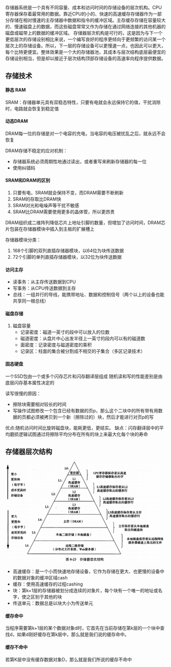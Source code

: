 存储器系统是一个具有不同容量、成本和访问时间的存储设备的层次机构。CPU寄存器保存着最常用的数据。靠近CPU的小的、快速的高速缓存存储器作为一部分存储在相对慢速的主存储器中数据和指令的缓冲区域。主存缓存存储在容量较大的、慢速磁盘上的数据，而这些磁盘常常又作为存储在通过网络连接的其他机器的磁盘或磁带上的数据的缓冲区域。
存储器层次机构是可行的，这是因为与下一个更低层次的存储设别相比来说，一个编写良好的程序更倾向于更频繁的访问某一个层次上的存储设备。所以，下一层的存储设备可以更慢速一点，也因此可以更大，每个比特更便宜。整体效果是一个大的存储器池，其成本与层次结构底层最便宜的存储设别相当，但是却以接近于层次结构顶部存储设备的高速率向程序提供数据。

## 存储技术
#### 静态 RAM
SRAM：存储器单元具有双稳态特性，只要有电就会永远保持它的值，干扰消除时，电路就会恢复到稳定值
#### 动态DRAM
DRAM每一位的存储是对一个电容的充电，当电容的电压被扰乱之后，就永远不会恢复

DRAM存储不稳定的应对机制：
- 存储器系统必须周期性地通过读出，或者重写来刷新存储器的每一位
- 使用纠错码

#### SRAM和DRAM的区别
1. 只要有电，SRAM就会保持不变，而DRAM需要不断刷新
2. SRAM的存取比DRAM快
3. SRAM对光和电噪声等干扰不敏感
4. SRAM比DRAM需要使用更多的晶体管，所以更昂贵

DRAM组织成二维阵列降低芯片上地址引脚的数量，但增加了访问时间，DRAM芯片包装在存储器模块中插入到主板的扩展槽上

存储器模块分类：
1. 168个引脚的双列直插存储器模块，以64位为块传送数据
2. 72个引脚的单列直插存储器模块，以32位为块传送数据
#### 访问主存
- 读事务：从主存传送数据到CPU
- 写事务：从CPU传送数据到主存
- 总线：一组并行的导线，能携带地址、数据和控制信号（两个以上的设备也能共享同一根总线）
#### 磁盘存储
1. 磁盘容量
    - 记录密度：磁道一英寸的段中可以放入的位数
    - 磁道密度：从盘片中心出发半径上一英寸的段内可以有的磁道数
    - 面密度：记录密度与磁道密度的乘积
    - 记录区：柱面的集合被分割成不相交的子集合（多区记录技术）
#### 固态硬盘
一个SSD包由一个或多个闪存芯片和闪存翻译层组成
随机读和写的性能差别是由底层闪存基本属性决定的

读写很慢的原因：
- 擦除块需要相对较长的时间
- 写操作试图修改一个包含已经有数据的页p，那么这个二块中的所有带有用数据的页都必须被拷贝到一个新（擦除过的）块，然后才能进行对页p的写

优点:随机访问时间比旋转磁盘块，能耗更低，更结实。
缺点：闪存翻译层中的平均磨损逻辑试图通过将擦除平均分布在所有的块上来最大化每个块的寿命

## 存储器层次结构

![](./_image/20150127111638009.png)

- 高速缓存：是一个小而快速地存储设备，它作为存储在更大、也更慢的设备中的数据对象的缓冲区域cash
- 缓存：使用高速缓存的过程cashing
- 块：第k+1层的存储器被划分成连续的对象片，每个块有一个唯一的地址或名字，使之区别于其他的块
- 传送单元：数据总是以块大小为传送单元
#### 缓存命中
当程序需要第k+1层的某个数据对象d时，它首先在当前存储在第k层的一个块中查找d，如果d刚好缓存在第k层中，那么就是我们说的缓存命中。

#### 缓存不命中
若第K层中没有缓存数据对象D，那么就是我们所说的缓存不命中
